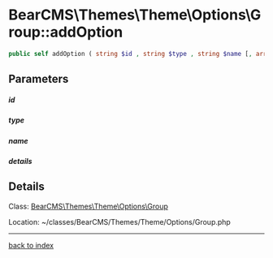 # BearCMS\Themes\Theme\Options\Group::addOption

```php
public self addOption ( string $id , string $type , string $name [, array $details = [] ] )
```

## Parameters

##### id

##### type

##### name

##### details

## Details

Class: [BearCMS\Themes\Theme\Options\Group](bearcms.themes.theme.options.group.class.md)

Location: ~/classes/BearCMS/Themes/Theme/Options/Group.php

---

[back to index](index.md)

